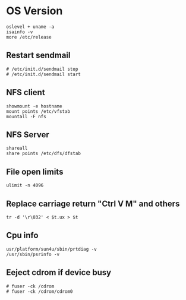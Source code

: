 # OS Version
    oslevel + uname -a
    isainfo -v
    more /etc/release

## Restart sendmail
    # /etc/init.d/sendmail stop
    # /etc/init.d/sendmail start

## NFS client
    showmount -e hostname
    mount points /etc/vfstab
    mountall -F nfs

## NFS Server
    shareall
    share points /etc/dfs/dfstab

## File open limits
    ulimit -n 4096

## Replace carriage return "Ctrl V M" and others
    tr -d '\r\032' < $t.ux > $t

## Cpu info
    usr/platform/sun4u/sbin/prtdiag -v
    /usr/sbin/psrinfo -v

## Eeject cdrom if device busy
    # fuser -ck /cdrom 
    # fuser -ck /cdrom/cdrom0
